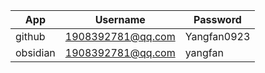 
| App      | Username          | Password    |
| -------- | ----------------- | ----------- |
| github   | 1908392781@qq.com | Yangfan0923 |
| obsidian | 1908392781@qq.com | yangfan     |
